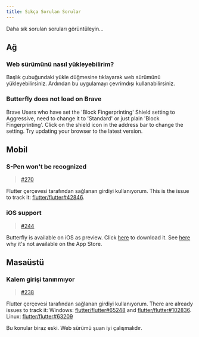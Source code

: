 ```yaml
---
title: Sıkça Sorulan Sorular
---
```


Daha sık sorulan soruları görüntüleyin…

## Ağ

### Web sürümünü nasıl yükleyebilirim?

Başlık çubuğundaki yükle düğmesine tıklayarak web sürümünü yükleyebilirsiniz.
Ardından bu uygulamayı çevrimdışı kullanabilirsiniz.

### Butterfly does not load on Brave

Brave Users who have set the 'Block Fingerprinting' Shield setting to Aggressive, need to change it to 'Standard' or just plain 'Block Fingerprinting'.
Click on the shield icon in the address bar to change the setting.
Try updating your browser to the latest version.

## Mobil

### S-Pen won't be recognized

> [#270](https://github.com/LinwoodDev/Butterfly/issues/270)

Flutter çerçevesi tarafından sağlanan girdiyi kullanıyorum.
This is the issue to track it: [flutter/flutter#42846](https://github.com/flutter/flutter/issues/42846).

### iOS support

> [#244](https://github.com/LinwoodDev/Butterfly/issues/244)

Butterfly is available on iOS as preview. Click [here](https://butterfly.linwood.dev/downloads/ios) to download it. See [here](https://github.com/LinwoodDev/Butterfly/issues/244#issuecomment-1935460878) why it's not available on the App Store.

## Masaüstü

### Kalem girişi tanınmıyor

> [#238](https://github.com/LinwoodDev/Butterfly/issues/238)

Flutter çerçevesi tarafından sağlanan girdiyi kullanıyorum.
There are already issues to track it:
Windows: [flutter/flutter#65248](https://github.com/flutter/flutter/issues/65248) and [flutter/flutter#102836](https://github.com/flutter/flutter/issues/102836).
Linux: [flutter/flutter#63209](https://github.com/flutter/flutter/issues/63209)

Bu konular biraz eski. Web sürümü şuan iyi çalışmalıdır.
